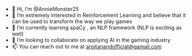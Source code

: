- 👋 Hi, I’m @AnnieMonster25
- 👀 I’m extremely interested in Reinforcement Learning and believe that it can be used to transform the way we play games
- 🌱 I’m currently learning spaCy , an NLP framework (NLP is exciting as well)
- 💞️ I’m looking to collaborate on applying AI in the gaming industry
- 📫 You can reach out to me at arpitanandofficial@gamail.com

